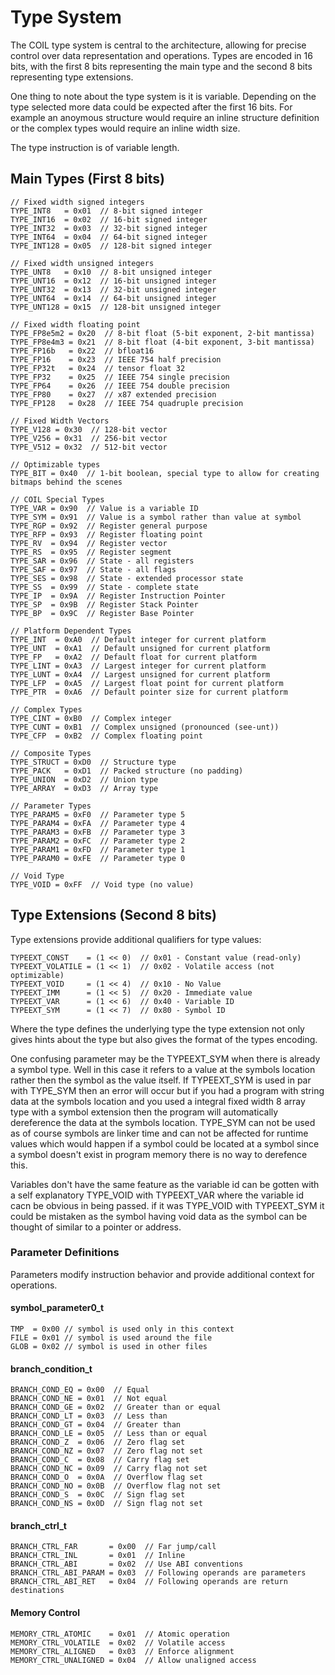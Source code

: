 # Type System

The COIL type system is central to the architecture, allowing for precise control over data representation and operations. Types are encoded in 16 bits, with the first 8 bits representing the main type and the second 8 bits representing type extensions.

One thing to note about the type system is it is variable. Depending on the type selected more data could be expected after the first 16 bits. For example an anoymous structure would require an inline structure definition or the complex types would require an inline width size.

The type instruction is of variable length.

## Main Types (First 8 bits)

```
// Fixed width signed integers
TYPE_INT8   = 0x01  // 8-bit signed integer
TYPE_INT16  = 0x02  // 16-bit signed integer
TYPE_INT32  = 0x03  // 32-bit signed integer
TYPE_INT64  = 0x04  // 64-bit signed integer
TYPE_INT128 = 0x05  // 128-bit signed integer

// Fixed width unsigned integers
TYPE_UNT8   = 0x10  // 8-bit unsigned integer
TYPE_UNT16  = 0x12  // 16-bit unsigned integer
TYPE_UNT32  = 0x13  // 32-bit unsigned integer
TYPE_UNT64  = 0x14  // 64-bit unsigned integer
TYPE_UNT128 = 0x15  // 128-bit unsigned integer
  
// Fixed width floating point
TYPE_FP8e5m2 = 0x20  // 8-bit float (5-bit exponent, 2-bit mantissa)
TYPE_FP8e4m3 = 0x21  // 8-bit float (4-bit exponent, 3-bit mantissa)
TYPE_FP16b   = 0x22  // bfloat16
TYPE_FP16    = 0x23  // IEEE 754 half precision
TYPE_FP32t   = 0x24  // tensor float 32
TYPE_FP32    = 0x25  // IEEE 754 single precision
TYPE_FP64    = 0x26  // IEEE 754 double precision
TYPE_FP80    = 0x27  // x87 extended precision
TYPE_FP128   = 0x28  // IEEE 754 quadruple precision

// Fixed Width Vectors
TYPE_V128 = 0x30  // 128-bit vector
TYPE_V256 = 0x31  // 256-bit vector
TYPE_V512 = 0x32  // 512-bit vector

// Optimizable types
TYPE_BIT = 0x40  // 1-bit boolean, special type to allow for creating bitmaps behind the scenes 

// COIL Special Types
TYPE_VAR = 0x90  // Value is a variable ID
TYPE_SYM = 0x91  // Value is a symbol rather than value at symbol
TYPE_RGP = 0x92  // Register general purpose
TYPE_RFP = 0x93  // Register floating point
TYPE_RV  = 0x94  // Register vector
TYPE_RS  = 0x95  // Register segment
TYPE_SAR = 0x96  // State - all registers
TYPE_SAF = 0x97  // State - all flags
TYPE_SES = 0x98  // State - extended processor state
TYPE_SS  = 0x99  // State - complete state
TYPE_IP  = 0x9A  // Register Instruction Pointer
TYPE_SP  = 0x9B  // Register Stack Pointer
TYPE_BP  = 0x9C  // Register Base Pointer

// Platform Dependent Types
TYPE_INT  = 0xA0  // Default integer for current platform
TYPE_UNT  = 0xA1  // Default unsigned for current platform
TYPE_FP   = 0xA2  // Default float for current platform
TYPE_LINT = 0xA3  // Largest integer for current platform
TYPE_LUNT = 0xA4  // Largest unsigned for current platform
TYPE_LFP  = 0xA5  // Largest float point for current platform
TYPE_PTR  = 0xA6  // Default pointer size for current platform

// Complex Types
TYPE_CINT = 0xB0  // Complex integer
TYPE_CUNT = 0xB1  // Complex unsigned (pronounced (see-unt))
TYPE_CFP  = 0xB2  // Complex floating point

// Composite Types
TYPE_STRUCT = 0xD0  // Structure type
TYPE_PACK   = 0xD1  // Packed structure (no padding)
TYPE_UNION  = 0xD2  // Union type
TYPE_ARRAY  = 0xD3  // Array type

// Parameter Types
TYPE_PARAM5 = 0xF0  // Parameter type 5
TYPE_PARAM4 = 0xFA  // Parameter type 4
TYPE_PARAM3 = 0xFB  // Parameter type 3
TYPE_PARAM2 = 0xFC  // Parameter type 2
TYPE_PARAM1 = 0xFD  // Parameter type 1
TYPE_PARAM0 = 0xFE  // Parameter type 0

// Void Type
TYPE_VOID = 0xFF  // Void type (no value)
```

## Type Extensions (Second 8 bits)

Type extensions provide additional qualifiers for type values:

```
TYPEEXT_CONST    = (1 << 0)  // 0x01 - Constant value (read-only)
TYPEEXT_VOLATILE = (1 << 1)  // 0x02 - Volatile access (not optimizable)
TYPEEXT_VOID     = (1 << 4)  // 0x10 - No Value
TYPEEXT_IMM      = (1 << 5)  // 0x20 - Immediate value
TYPEEXT_VAR      = (1 << 6)  // 0x40 - Variable ID
TYPEEXT_SYM      = (1 << 7)  // 0x80 - Symbol ID
```

Where the type defines the underlying type the type extension not only gives hints about the type but also gives the format of the types encoding. 

One confusing parameter may be the TYPEEXT_SYM when there is already a symbol type. Well in this case it refers to a value at the symbols location rather then the symbol as the value itself. If TYPEEXT_SYM is used in par with TYPE_SYM then an error will occur but if you had a program with string data at the symbols location and you used a integral fixed width 8 array type with a symbol extension then the program will automatically dereference the data at the symbols location. TYPE_SYM can not be used as of course symbols are linker time and can not be affected for runtime values which would happen if a symbol could be located at a symbol since a symbol doesn't exist in program memory there is no way to derefence this.

Variables don't have the same feature as the variable id can be gotten with a self explanatory TYPE_VOID with TYPEEXT_VAR where the variable id cacn be obvious in being passed. if it was TYPE_VOID with TYPEEXT_SYM it could be mistaken as the symbol having void data as the symbol can be thought of similar to a pointer or address.

### Parameter Definitions

Parameters modify instruction behavior and provide additional context for operations.

#### symbol_parameter0_t
```
TMP  = 0x00 // symbol is used only in this context
FILE = 0x01 // symbol is used around the file
GLOB = 0x02 // symbol is used in other files
```

#### branch_condition_t
```
BRANCH_COND_EQ = 0x00  // Equal
BRANCH_COND_NE = 0x01  // Not equal
BRANCH_COND_GE = 0x02  // Greater than or equal
BRANCH_COND_LT = 0x03  // Less than
BRANCH_COND_GT = 0x04  // Greater than
BRANCH_COND_LE = 0x05  // Less than or equal
BRANCH_COND_Z  = 0x06  // Zero flag set
BRANCH_COND_NZ = 0x07  // Zero flag not set
BRANCH_COND_C  = 0x08  // Carry flag set
BRANCH_COND_NC = 0x09  // Carry flag not set
BRANCH_COND_O  = 0x0A  // Overflow flag set
BRANCH_COND_NO = 0x0B  // Overflow flag not set
BRANCH_COND_S  = 0x0C  // Sign flag set
BRANCH_COND_NS = 0x0D  // Sign flag not set
```

#### branch_ctrl_t
```
BRANCH_CTRL_FAR       = 0x00  // Far jump/call
BRANCH_CTRL_INL       = 0x01  // Inline
BRANCH_CTRL_ABI       = 0x02  // Use ABI conventions
BRANCH_CTRL_ABI_PARAM = 0x03  // Following operands are parameters
BRANCH_CTRL_ABI_RET   = 0x04  // Following operands are return destinations
```

#### Memory Control
```
MEMORY_CTRL_ATOMIC    = 0x01  // Atomic operation
MEMORY_CTRL_VOLATILE  = 0x02  // Volatile access
MEMORY_CTRL_ALIGNED   = 0x03  // Enforce alignment
MEMORY_CTRL_UNALIGNED = 0x04  // Allow unaligned access
```


